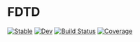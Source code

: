 # FDTD

[![Stable](https://img.shields.io/badge/docs-stable-blue.svg)](https://MKAbdElrahman.github.io/FDTD.jl/stable)
[![Dev](https://img.shields.io/badge/docs-dev-blue.svg)](https://MKAbdElrahman.github.io/FDTD.jl/dev)
[![Build Status](https://github.com/MKAbdElrahman/FDTD.jl/actions/workflows/CI.yml/badge.svg?branch=main)](https://github.com/MKAbdElrahman/FDTD.jl/actions/workflows/CI.yml?query=branch%3Amain)
[![Coverage](https://codecov.io/gh/MKAbdElrahman/FDTD.jl/branch/main/graph/badge.svg)](https://codecov.io/gh/MKAbdElrahman/FDTD.jl)
